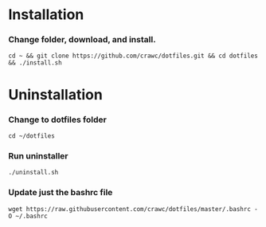 # Installation
### Change folder, download, and install.
```
cd ~ && git clone https://github.com/crawc/dotfiles.git && cd dotfiles && ./install.sh
```


# Uninstallation

### Change to dotfiles folder
```
cd ~/dotfiles
```

### Run uninstaller
```
./uninstall.sh
```

### Update just the bashrc file
```
wget https://raw.githubusercontent.com/crawc/dotfiles/master/.bashrc -O ~/.bashrc
```
